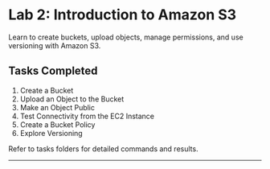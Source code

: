# Lab 2: Introduction to Amazon S3

Learn to create buckets, upload objects, manage permissions, and use versioning with Amazon S3.

## Tasks Completed

1. Create a Bucket  
2. Upload an Object to the Bucket  
3. Make an Object Public  
4. Test Connectivity from the EC2 Instance  
5. Create a Bucket Policy  
6. Explore Versioning  

Refer to tasks folders for detailed commands and results.

---

